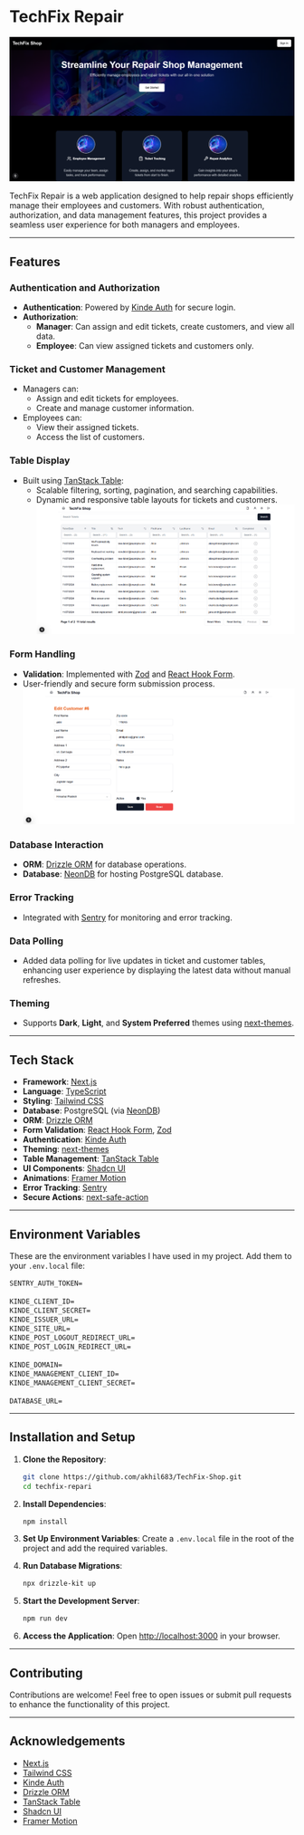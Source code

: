# TechFix Repair

![Landing Page](/public/readme/hero.png)

TechFix Repair is a web application designed to help repair shops efficiently manage their employees and customers. With robust authentication, authorization, and data management features, this project provides a seamless user experience for both managers and employees.

---

## Features

### Authentication and Authorization
- **Authentication**: Powered by [Kinde Auth](https://kinde.com/) for secure login.
- **Authorization**:
  - **Manager**: Can assign and edit tickets, create customers, and view all data.
  - **Employee**: Can view assigned tickets and customers only.

### Ticket and Customer Management
- Managers can:
  - Assign and edit tickets for employees.
  - Create and manage customer information.
- Employees can:
  - View their assigned tickets.
  - Access the list of customers.

### Table Display
- Built using [TanStack Table](https://tanstack.com/table):
  - Scalable filtering, sorting, pagination, and searching capabilities.
  - Dynamic and responsive table layouts for tickets and customers.
![Display Table](/public/readme/table.png)

### Form Handling
- **Validation**: Implemented with [Zod](https://zod.dev/) and [React Hook Form](https://react-hook-form.com/).
- User-friendly and secure form submission process.
![Display Form](/public/readme/edit.png)

### Database Interaction
- **ORM**: [Drizzle ORM](https://github.com/drizzle-team/drizzle-orm) for database operations.
- **Database**: [NeonDB](https://neon.tech/) for hosting PostgreSQL database.

### Error Tracking
- Integrated with [Sentry](https://sentry.io/) for monitoring and error tracking.

### Data Polling
- Added data polling for live updates in ticket and customer tables, enhancing user experience by displaying the latest data without manual refreshes.

### Theming
- Supports **Dark**, **Light**, and **System Preferred** themes using [next-themes](https://github.com/pacocoursey/next-themes).


---

## Tech Stack

- **Framework**: [Next.js](https://nextjs.org/)
- **Language**: [TypeScript](https://www.typescriptlang.org/)
- **Styling**: [Tailwind CSS](https://tailwindcss.com/)
- **Database**: PostgreSQL (via [NeonDB](https://neon.tech/))
- **ORM**: [Drizzle ORM](https://github.com/drizzle-team/drizzle-orm)
- **Form Validation**: [React Hook Form](https://react-hook-form.com/), [Zod](https://zod.dev/)
- **Authentication**: [Kinde Auth](https://kinde.com/)
- **Theming**: [next-themes](https://github.com/pacocoursey/next-themes)
- **Table Management**: [TanStack Table](https://tanstack.com/table)
- **UI Components**: [Shadcn UI](https://shadcn.dev/)
- **Animations**: [Framer Motion](https://www.framer.com/motion/)
- **Error Tracking**: [Sentry](https://sentry.io/)
- **Secure Actions**: [next-safe-action](https://github.com/luciancaetano/next-safe-action)

---

## Environment Variables

These are the environment variables I have used in my project. Add them to your `.env.local` file:

```env
SENTRY_AUTH_TOKEN=

KINDE_CLIENT_ID=
KINDE_CLIENT_SECRET=
KINDE_ISSUER_URL=
KINDE_SITE_URL=
KINDE_POST_LOGOUT_REDIRECT_URL=
KINDE_POST_LOGIN_REDIRECT_URL=

KINDE_DOMAIN=
KINDE_MANAGEMENT_CLIENT_ID=
KINDE_MANAGEMENT_CLIENT_SECRET=

DATABASE_URL=
```

---

## Installation and Setup

1. **Clone the Repository**:
   ```bash
   git clone https://github.com/akhil683/TechFix-Shop.git
   cd techfix-repari
   ```

2. **Install Dependencies**:
   ```bash
   npm install
   ```

3. **Set Up Environment Variables**:
   Create a `.env.local` file in the root of the project and add the required variables.

4. **Run Database Migrations**:
   ```bash
   npx drizzle-kit up
   ```

5. **Start the Development Server**:
   ```bash
   npm run dev
   ```

6. **Access the Application**:
   Open [http://localhost:3000](http://localhost:3000) in your browser.

---

## Contributing
Contributions are welcome! Feel free to open issues or submit pull requests to enhance the functionality of this project.

---

## Acknowledgements
- [Next.js](https://nextjs.org/)
- [Tailwind CSS](https://tailwindcss.com/)
- [Kinde Auth](https://kinde.com/)
- [Drizzle ORM](https://github.com/drizzle-team/drizzle-orm)
- [TanStack Table](https://tanstack.com/table)
- [Shadcn UI](https://shadcn.dev/)
- [Framer Motion](https://www.framer.com/motion/)
 
